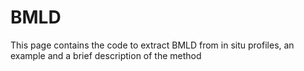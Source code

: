 # BMLD
This page contains the code to extract BMLD from in situ profiles, an example and a brief description of the method
